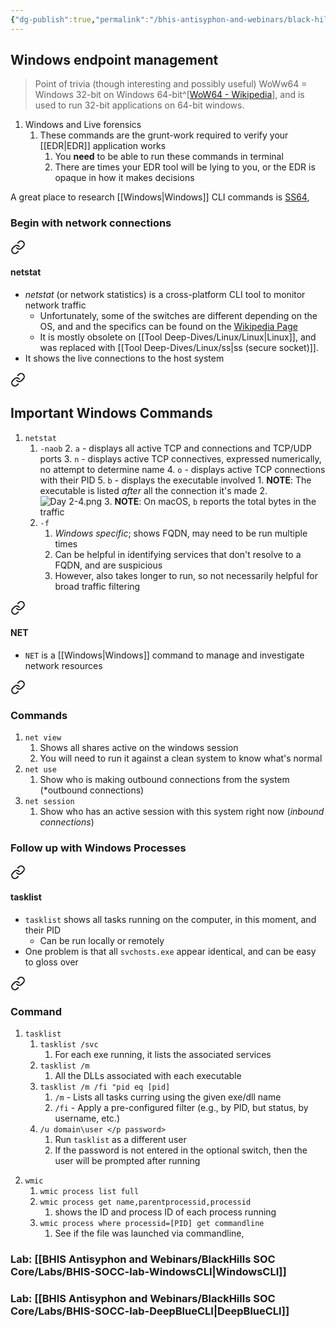```yaml
---
{"dg-publish":true,"permalink":"/bhis-antisyphon-and-webinars/black-hills-soc-core/topics/socc-03-windows-endpoint-management/"}
---
```


## Windows endpoint management
> Point of trivia (though interesting and possibly useful)
> WoWw64 = Windows 32-bit on Windows 64-bit^[[WoW64 - Wikipedia](https://en.wikipedia.org/wiki/WoW64)], and is used to run 32-bit applications on 64-bit windows.
1. Windows and Live forensics
	1. These commands are the grunt-work required to verify your [[EDR\|EDR]] application works
		1. You **need** to be able to run these commands in terminal
		2. There are times your EDR tool will be lying to you, or the EDR is opaque in how it makes decisions

A great place to research [[Windows\|Windows]] CLI commands is [SS64](https://ss64.com), 

### Begin with network connections

<div class="transclusion internal-embed is-loaded"><a class="markdown-embed-link" href="/tool-deep-dives/windows/netstat/#netstat" aria-label="Open link"><svg xmlns="http://www.w3.org/2000/svg" width="24" height="24" viewBox="0 0 24 24" fill="none" stroke="currentColor" stroke-width="2" stroke-linecap="round" stroke-linejoin="round" class="svg-icon lucide-link"><path d="M10 13a5 5 0 0 0 7.54.54l3-3a5 5 0 0 0-7.07-7.07l-1.72 1.71"></path><path d="M14 11a5 5 0 0 0-7.54-.54l-3 3a5 5 0 0 0 7.07 7.07l1.71-1.71"></path></svg></a><div class="markdown-embed">



#### netstat
- *netstat* (or network statistics) is a cross-platform CLI tool to monitor network traffic
	- Unfortunately, some of the switches are different depending on the OS, and and the specifics can be found on the [Wikipedia Page](https://en.wikipedia.org/wiki/Netstat#Parameters)
	- It is mostly obsolete on [[Tool Deep-Dives/Linux/Linux\|Linux]], and was replaced with [[Tool Deep-Dives/Linux/ss\|ss (secure socket)]]. 
- It shows the live connections to the host system


</div></div>


<div class="transclusion internal-embed is-loaded"><a class="markdown-embed-link" href="/tool-deep-dives/windows/netstat/#important-windows-commands" aria-label="Open link"><svg xmlns="http://www.w3.org/2000/svg" width="24" height="24" viewBox="0 0 24 24" fill="none" stroke="currentColor" stroke-width="2" stroke-linecap="round" stroke-linejoin="round" class="svg-icon lucide-link"><path d="M10 13a5 5 0 0 0 7.54.54l3-3a5 5 0 0 0-7.07-7.07l-1.72 1.71"></path><path d="M14 11a5 5 0 0 0-7.54-.54l-3 3a5 5 0 0 0 7.07 7.07l1.71-1.71"></path></svg></a><div class="markdown-embed">



## Important Windows Commands
1. `netstat`
	1. `-naob`
		2. `a` - displays all active TCP and connections and TCP/UDP ports
		3. `n` - displays active TCP connectives, expressed numerically, no attempt to determine name
		4. `o` - displays active TCP connections with their PID
		5. `b` - displays the executable involved
			1. **NOTE**: The executable is listed *after* all the connection it's made
			2. ![Day 2-4.png](/img/user/Attachments/Day%202-4.png)
			3. **NOTE**: On macOS, `b` reports the total bytes in the traffic
	2. `-f`
		1. *Windows specific*; shows FQDN, may need to be run multiple times
		2. Can be helpful in identifying services that don't resolve to a FQDN, and are suspicious
		3. However, also takes longer to run, so not necessarily helpful for broad traffic filtering





</div></div>


<div class="transclusion internal-embed is-loaded"><a class="markdown-embed-link" href="/tool-deep-dives/windows/net/#net" aria-label="Open link"><svg xmlns="http://www.w3.org/2000/svg" width="24" height="24" viewBox="0 0 24 24" fill="none" stroke="currentColor" stroke-width="2" stroke-linecap="round" stroke-linejoin="round" class="svg-icon lucide-link"><path d="M10 13a5 5 0 0 0 7.54.54l3-3a5 5 0 0 0-7.07-7.07l-1.72 1.71"></path><path d="M14 11a5 5 0 0 0-7.54-.54l-3 3a5 5 0 0 0 7.07 7.07l1.71-1.71"></path></svg></a><div class="markdown-embed">



#### NET
- `NET` is a [[Windows\|Windows]] command to manage and investigate network resources


</div></div>


<div class="transclusion internal-embed is-loaded"><a class="markdown-embed-link" href="/tool-deep-dives/windows/net/#commands" aria-label="Open link"><svg xmlns="http://www.w3.org/2000/svg" width="24" height="24" viewBox="0 0 24 24" fill="none" stroke="currentColor" stroke-width="2" stroke-linecap="round" stroke-linejoin="round" class="svg-icon lucide-link"><path d="M10 13a5 5 0 0 0 7.54.54l3-3a5 5 0 0 0-7.07-7.07l-1.72 1.71"></path><path d="M14 11a5 5 0 0 0-7.54-.54l-3 3a5 5 0 0 0 7.07 7.07l1.71-1.71"></path></svg></a><div class="markdown-embed">



### Commands
1. `net view`
	1. Shows all shares active on the windows session
	2. You will need to run it against a clean system to know what's normal
2. `net use`
	1. Show who is making outbound connections from the system (*outbound connections)
3. `net session`
	1. Show who has an active session with this system right now (*inbound connections*)




</div></div>


### Follow up with Windows Processes

<div class="transclusion internal-embed is-loaded"><a class="markdown-embed-link" href="/tool-deep-dives/windows/tasklist/#tasklist" aria-label="Open link"><svg xmlns="http://www.w3.org/2000/svg" width="24" height="24" viewBox="0 0 24 24" fill="none" stroke="currentColor" stroke-width="2" stroke-linecap="round" stroke-linejoin="round" class="svg-icon lucide-link"><path d="M10 13a5 5 0 0 0 7.54.54l3-3a5 5 0 0 0-7.07-7.07l-1.72 1.71"></path><path d="M14 11a5 5 0 0 0-7.54-.54l-3 3a5 5 0 0 0 7.07 7.07l1.71-1.71"></path></svg></a><div class="markdown-embed">



#### tasklist
- `tasklist` shows all tasks running on the computer, in this moment, and their PID
	- Can be run locally or remotely
- One problem is that all `svchosts.exe` appear identical, and can be easy to gloss over


</div></div>


<div class="transclusion internal-embed is-loaded"><a class="markdown-embed-link" href="/tool-deep-dives/windows/tasklist/#command" aria-label="Open link"><svg xmlns="http://www.w3.org/2000/svg" width="24" height="24" viewBox="0 0 24 24" fill="none" stroke="currentColor" stroke-width="2" stroke-linecap="round" stroke-linejoin="round" class="svg-icon lucide-link"><path d="M10 13a5 5 0 0 0 7.54.54l3-3a5 5 0 0 0-7.07-7.07l-1.72 1.71"></path><path d="M14 11a5 5 0 0 0-7.54-.54l-3 3a5 5 0 0 0 7.07 7.07l1.71-1.71"></path></svg></a><div class="markdown-embed">



### Command
1. `tasklist`
	1. `tasklist /svc`
		1. For each exe running, it lists the associated services
	2. `tasklist /m`
		1. All the DLLs associated with each executable
	3. `tasklist /m /fi "pid eq [pid]`
		1. `/m` - Lists all tasks curring using the given exe/dll name
		2. `/fi` - Apply a pre-configured filter (e.g., by PID, but status, by username, etc.)
	4. `/u domain\user </p password>`
		1. Run `tasklist` as a different user
		2. If the password is not entered in the optional switch, then the user will be prompted after running




</div></div>


2. `wmic`
	1. `wmic process list full`
	2. `wmic process get name,parentprocessid,processid`
		1. shows the ID and process ID of each process running
	3. `wmic process where processid=[PID] get commandline`
		1. See if the file was launched via commandline,

### Lab: [[BHIS Antisyphon and Webinars/BlackHills SOC Core/Labs/BHIS-SOCC-lab-WindowsCLI\|WindowsCLI]]

### Lab: [[BHIS Antisyphon and Webinars/BlackHills SOC Core/Labs/BHIS-SOCC-lab-DeepBlueCLI\|DeepBlueCLI]]
